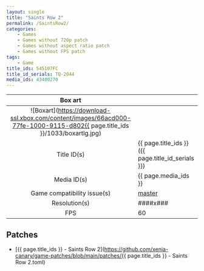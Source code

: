 ```yaml
---
layout: single
title: "Saints Row 2"
permalink: /SaintsRow2/
categories:
    - Games
    - Games without 720p patch
    - Games without aspect ratio patch
    - Games without FPS patch
tags:
    - Game
title_ids: 545107FC
title_id_serials: TQ-2044
media_ids: 43400270
---
```


| Box art                     |                                                                                        |
| :-----:                     | :-                                                                                     |
| ![Boxart](https://download-ssl.xbox.com/content/images/66acd000-77fe-1000-9115-d802{{ page.title_ids }}/1033/boxartlg.jpg) |
| Title ID(s)                 | {{ page.title_ids }} ({{ page.title_id_serials }})                                     |
| Media ID(s)                 | {{ page.media_ids }}                                                                   |
| Game compatibility issue(s) | [master](https://github.com/xenia-project/game-compatibility/issues/128)               |
| Resolution(s)               | ####x###                                                                               |
| FPS                         | 60                                                                                     |

## Patches
* [{{ page.title_ids }} - Saints Row 2](https://github.com/xenia-canary/game-patches/blob/main/patches/{{ page.title_ids }} - Saints Row 2.toml)

<!--This page was generated by a script. You can remove this comment once the page is verified to be free of mistakes.-->
